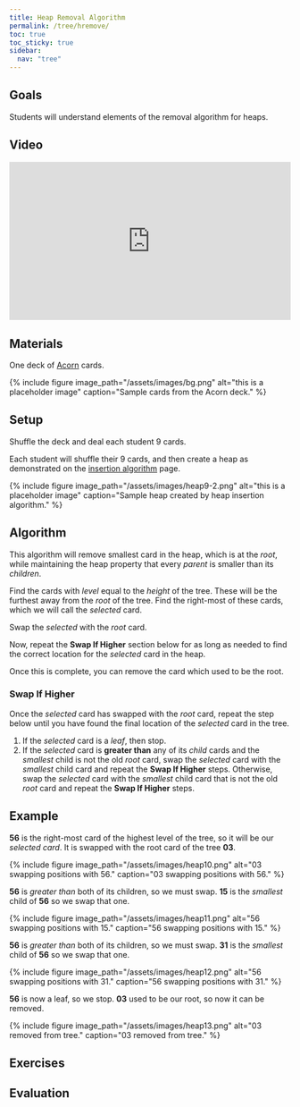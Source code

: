 ```yaml
---
title: Heap Removal Algorithm
permalink: /tree/hremove/
toc: true
toc_sticky: true
sidebar:
  nav: "tree"
---
```


## Goals

Students will understand elements of the removal algorithm
for heaps.

## Video

<style>.embed-container { position: relative; padding-bottom: 56.25%; height: 0; overflow: hidden; max-width: 100%; } .embed-container iframe, .embed-container object, .embed-container embed { position: absolute; top: 0; left: 0; width: 100%; height: 100%; }</style><div class='embed-container'><iframe src='https://www.youtube.com/embed/ya8bP0rFiSw' frameborder='0' allowfullscreen></iframe></div>

## Materials

One deck of [Acorn]({{site.baseurl}}/tree) cards.

{% include figure image_path="/assets/images/bg.png" alt="this is a placeholder image" caption="Sample cards from the Acorn deck." %}

## Setup

Shuffle the deck and deal each student 9 cards.

Each student will shuffle their 9 cards, and then create a
heap as demonstrated on the
[insertion algorithm]({{site.baseurl}}/tree/hinsertion) page.

{% include figure image_path="/assets/images/heap9-2.png" alt="this is a placeholder image" caption="Sample heap
created by heap insertion algorithm." %}

## Algorithm

This algorithm will remove smallest card in the heap, which is at the *root*, while
maintaining the heap property that every *parent* is smaller than its *children*.

Find the cards with *level* equal to the *height* of the tree. These will be
the furthest away from the *root* of the tree. Find the right-most of these cards,
which we will call the *selected* card.

Swap the *selected* with the *root* card.

Now, repeat the **Swap If Higher** section below for as long as needed to find the
correct location for the *selected* card in the heap.

Once this is complete, you can remove the card which used to be the root.

### Swap If Higher

Once the *selected* card has swapped with the *root* card, repeat the step
below until you have found the final location of the *selected* card in the tree.

1. If the *selected* card is a *leaf*, then stop.
2. If the *selected* card is **greater than** any of its *child* cards and the *smallest* child is not the old *root* card, swap the *selected* card with the *smallest* child card and repeat the **Swap If Higher** steps. Otherwise, swap the *selected* card with the *smallest* child card that is not the old *root* card and repeat the **Swap If Higher** steps.

## Example

**56** is the right-most card of the highest level of the tree, so it will be our *selected card*. It is swapped with the root card of the tree **03**.

{% include figure image_path="/assets/images/heap10.png" alt="03 swapping positions with 56." caption="03 swapping positions with 56." %}

**56** is *greater than* both of its children, so we must swap. **15** is the *smallest* child of **56** so we swap that one.

{% include figure image_path="/assets/images/heap11.png" alt="56 swapping positions with 15." caption="56 swapping positions with 15." %}

**56** is *greater than* both of its children, so we must swap. **31** is the *smallest* child of **56** so we swap that one.

{% include figure image_path="/assets/images/heap12.png" alt="56 swapping positions with 31." caption="56 swapping positions with 31." %}

**56** is now a leaf, so we stop. **03** used to be our root, so now it can be removed.

{% include figure image_path="/assets/images/heap13.png" alt="03 removed from tree." caption="03 removed from tree." %}

## Exercises


## Evaluation
